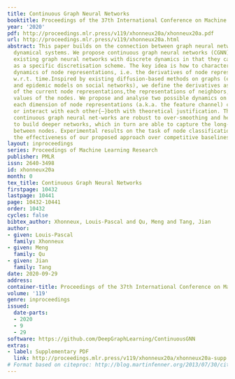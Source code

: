 ```yaml
---
title: Continuous Graph Neural Networks
booktitle: Proceedings of the 37th International Conference on Machine Learning
year: '2020'
pdf: http://proceedings.mlr.press/v119/xhonneux20a/xhonneux20a.pdf
url: http://proceedings.mlr.press/v119/xhonneux20a.html
abstract: This paper builds on the connection between graph neural networks and traditional
  dynamical systems. We propose continuous graph neural networks (CGNN), which generalise
  existing graph neural networks with discrete dynamics in that they can be viewed
  as a specific discretisation scheme. The key idea is how to characterise the continuous
  dynamics of node representations, i.e. the derivatives of node representations,
  w.r.t. time.Inspired by existing diffusion-based methods on graphs (e.g. PageRank
  and epidemic models on social networks), we define the derivatives as a combination
  of the current node representations,the representations of neighbors, and the initial
  values of the nodes. We propose and analyse two possible dynamics on graphs{—}including
  each dimension of node representations (a.k.a. the feature channel) change independently
  or interact with each other{—}both with theoretical justification. The proposed
  continuous graph neural net-works are robust to over-smoothing and hence allow us
  to build deeper networks, which in turn are able to capture the long-range dependencies
  between nodes. Experimental results on the task of node classification demonstrate
  the effectiveness of our proposed approach over competitive baselines.
layout: inproceedings
series: Proceedings of Machine Learning Research
publisher: PMLR
issn: 2640-3498
id: xhonneux20a
month: 0
tex_title: Continuous Graph Neural Networks
firstpage: 10432
lastpage: 10441
page: 10432-10441
order: 10432
cycles: false
bibtex_author: Xhonneux, Louis-Pascal and Qu, Meng and Tang, Jian
author:
- given: Louis-Pascal
  family: Xhonneux
- given: Meng
  family: Qu
- given: Jian
  family: Tang
date: 2020-09-29
address: 
container-title: Proceedings of the 37th International Conference on Machine Learning
volume: '119'
genre: inproceedings
issued:
  date-parts:
  - 2020
  - 9
  - 29
software: https://github.com/DeepGraphLearning/ContinuousGNN
extras:
- label: Supplementary PDF
  link: http://proceedings.mlr.press/v119/xhonneux20a/xhonneux20a-supp.pdf
# Format based on citeproc: http://blog.martinfenner.org/2013/07/30/citeproc-yaml-for-bibliographies/
---
```

